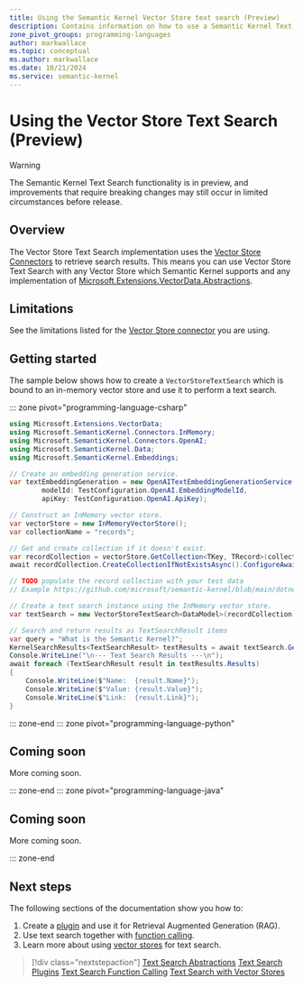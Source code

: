 ```yaml
---
title: Using the Semantic Kernel Vector Store text search (Preview)
description: Contains information on how to use a Semantic Kernel Text Search with Vector Store.
zone_pivot_groups: programming-languages
author: markwallace
ms.topic: conceptual
ms.author: markwallace
ms.date: 10/21/2024
ms.service: semantic-kernel
---
```

# Using the Vector Store Text Search (Preview)

> [!WARNING]
> The Semantic Kernel Text Search functionality is in preview, and improvements that require breaking changes may still occur in limited circumstances before release.

## Overview

The Vector Store Text Search implementation uses the [Vector Store Connectors](../../vector-store-connectors/out-of-the-box-connectors/index.md) to retrieve search results. This means you can use Vector Store Text Search with any Vector Store which Semantic Kernel supports and any implementation of [Microsoft.Extensions.VectorData.Abstractions](https://www.nuget.org/packages/Microsoft.Extensions.VectorData.Abstractions).

## Limitations

See the limitations listed for the [Vector Store connector](../../vector-store-connectors/out-of-the-box-connectors/index.md) you are using.

## Getting started

The sample below shows how to create a `VectorStoreTextSearch` which is bound to an in-memory vector store and use it to perform a text search.

::: zone pivot="programming-language-csharp"

```csharp
using Microsoft.Extensions.VectorData;
using Microsoft.SemanticKernel.Connectors.InMemory;
using Microsoft.SemanticKernel.Connectors.OpenAI;
using Microsoft.SemanticKernel.Data;
using Microsoft.SemanticKernel.Embeddings;

// Create an embedding generation service.
var textEmbeddingGeneration = new OpenAITextEmbeddingGenerationService(
        modelId: TestConfiguration.OpenAI.EmbeddingModelId,
        apiKey: TestConfiguration.OpenAI.ApiKey);

// Construct an InMemory vector store.
var vectorStore = new InMemoryVectorStore();
var collectionName = "records";

// Get and create collection if it doesn't exist.
var recordCollection = vectorStore.GetCollection<TKey, TRecord>(collectionName);
await recordCollection.CreateCollectionIfNotExistsAsync().ConfigureAwait(false);

// TODO populate the record collection with your test data
// Example https://github.com/microsoft/semantic-kernel/blob/main/dotnet/samples/Concepts/Search/VectorStore_TextSearch.cs

// Create a text search instance using the InMemory vector store.
var textSearch = new VectorStoreTextSearch<DataModel>(recordCollection, textEmbeddingGeneration);

// Search and return results as TextSearchResult items
var query = "What is the Semantic Kernel?";
KernelSearchResults<TextSearchResult> textResults = await textSearch.GetTextSearchResultsAsync(query, new() { Top = 2, Skip = 0 });
Console.WriteLine("\n--- Text Search Results ---\n");
await foreach (TextSearchResult result in textResults.Results)
{
    Console.WriteLine($"Name:  {result.Name}");
    Console.WriteLine($"Value: {result.Value}");
    Console.WriteLine($"Link:  {result.Link}");
}
```

::: zone-end
::: zone pivot="programming-language-python"

## Coming soon

More coming soon.

::: zone-end
::: zone pivot="programming-language-java"

## Coming soon

More coming soon.

::: zone-end

## Next steps

The following sections of the documentation show you how to:

1. Create a [plugin](../text-search-plugins.md) and use it for Retrieval Augmented Generation (RAG).
2. Use text search together with [function calling](../text-search-function-calling.md).
3. Learn more about using [vector stores](../text-search-vector-stores.md) for text search.

> [!div class="nextstepaction"]
> [Text Search Abstractions](../text-search-abstractions.md)
> [Text Search Plugins](../text-search-plugins.md)
> [Text Search Function Calling](../text-search-function-calling.md)
> [Text Search with Vector Stores](../text-search-vector-stores.md)
